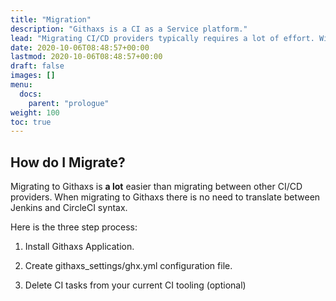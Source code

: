 ```yaml
---
title: "Migration"
description: "Githaxs is a CI as a Service platform."
lead: "Migrating CI/CD providers typically requires a lot of effort. With the cost of migration being one of the main reasons teams do not change/adopt better tooling."
date: 2020-10-06T08:48:57+00:00
lastmod: 2020-10-06T08:48:57+00:00
draft: false
images: []
menu:
  docs:
    parent: "prologue"
weight: 100
toc: true
---
```


## How do I Migrate?

Migrating to Githaxs is **a lot** easier than migrating between other CI/CD providers. When migrating to Githaxs there is no need to translate between Jenkins and CircleCI syntax. 


Here is the three step process:

1. Install Githaxs Application.

2. Create githaxs_settings/ghx.yml configuration file.

3. Delete CI tasks from your current CI tooling (optional)
